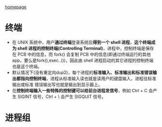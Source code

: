 [homepage](../index.md)

# 终端

- 在 UNIX 系统中，用户**通过终端**登录系统后**得到一个 shell 进程**，**这个终端成为 shell 进程的控制终端(Controlling Terminal)**，进程中，控制终端是保存在 PCB 中的信息，而 fork() 会复制 PCB 中的信息(即通过终端运行的其他app，要么是fork(),exec..())，因此由 shell 进程启动的其它进程的控制终端也是这个终端。
- 默认情况下(没有重定向dup2)，每个进程的**标准输入、标准输出和标准错误输出都指向控制终端**，进程从标准输入读也就是读用户的键盘输入，进程往标准输出或标准 错误输出写也就是输出到显示器上。
- 在**控制终端输入一些特殊的控制键可以给前台进程发信号**，例如 Ctrl + C 会产 生 SIGINT 信号，Ctrl + \ 会产生 SIGQUIT 信号。

# 进程组
